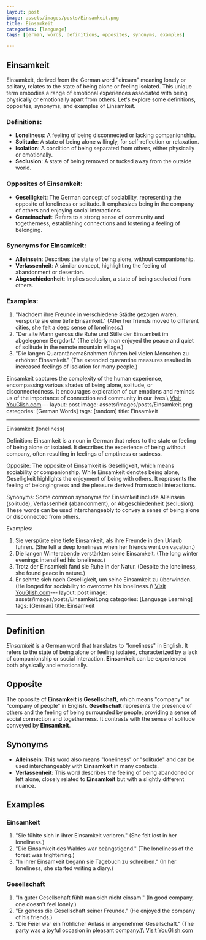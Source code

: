 ```yaml
---
layout: post
image: assets/images/posts/Einsamkeit.png
title: Einsamkeit
categories: [language]
tags: [german, words, definitions, opposites, synonyms, examples]

---
```


## Einsamkeit

Einsamkeit, derived from the German word "einsam" meaning lonely or solitary, relates to the state of being alone or feeling isolated. This unique term embodies a range of emotional experiences associated with being physically or emotionally apart from others. Let's explore some definitions, opposites, synonyms, and examples of Einsamkeit.

### Definitions:
- **Loneliness**: A feeling of being disconnected or lacking companionship.
- **Solitude**: A state of being alone willingly, for self-reflection or relaxation.
- **Isolation**: A condition of being separated from others, either physically or emotionally.
- **Seclusion**: A state of being removed or tucked away from the outside world.

### Opposites of Einsamkeit:
- **Geselligkeit**: The German concept of sociability, representing the opposite of loneliness or solitude. It emphasizes being in the company of others and enjoying social interactions.
- **Gemeinschaft**: Refers to a strong sense of community and togetherness, establishing connections and fostering a feeling of belonging.

### Synonyms for Einsamkeit:
- **Alleinsein**: Describes the state of being alone, without companionship.
- **Verlassenheit**: A similar concept, highlighting the feeling of abandonment or desertion.
- **Abgeschiedenheit**: Implies seclusion, a state of being secluded from others.

### Examples:
1. "Nachdem ihre Freunde in verschiedene Städte gezogen waren, verspürte sie eine tiefe Einsamkeit." (After her friends moved to different cities, she felt a deep sense of loneliness.)
2. "Der alte Mann genoss die Ruhe und Stille der Einsamkeit im abgelegenen Bergdorf." (The elderly man enjoyed the peace and quiet of solitude in the remote mountain village.)
3. "Die langen Quarantänemaßnahmen führten bei vielen Menschen zu erhöhter Einsamkeit." (The extended quarantine measures resulted in increased feelings of isolation for many people.)

Einsamkeit captures the complexity of the human experience, encompassing various shades of being alone, solitude, or disconnectedness. It encourages exploration of our emotions and reminds us of the importance of connection and community in our lives.\ <a id="yg-widget-0" class="youglish-widget" data-query="Einsamkeit" data-lang="german" data-components="8412" data-auto-start="0" data-bkg-color="theme_light" data-title="How%20to%20pronounce%20Einsamkeit%20in%20German"  rel="nofollow" href="https://youglish.com">Visit YouGlish.com</a><script async src="https://youglish.com/public/emb/widget.js" charset="utf-8"></script>---
layout: post
image: assets/images/posts/Einsamkeit.png
categories: [German Words]
tags: [random]
title: Einsamkeit

---

Einsamkeit (loneliness)

Definition:
Einsamkeit is a noun in German that refers to the state or feeling of being alone or isolated. It describes the experience of being without company, often resulting in feelings of emptiness or sadness.

Opposite:
The opposite of Einsamkeit is Geselligkeit, which means sociability or companionship. While Einsamkeit denotes being alone, Geselligkeit highlights the enjoyment of being with others. It represents the feeling of belongingness and the pleasure derived from social interactions.

Synonyms:
Some common synonyms for Einsamkeit include Alleinsein (solitude), Verlassenheit (abandonment), or Abgeschiedenheit (seclusion). These words can be used interchangeably to convey a sense of being alone or disconnected from others.

Examples:
1. Sie verspürte eine tiefe Einsamkeit, als ihre Freunde in den Urlaub fuhren. (She felt a deep loneliness when her friends went on vacation.)
2. Die langen Winterabende verstärkten seine Einsamkeit. (The long winter evenings intensified his loneliness.)
3. Trotz der Einsamkeit fand sie Ruhe in der Natur. (Despite the loneliness, she found peace in nature.)
4. Er sehnte sich nach Geselligkeit, um seine Einsamkeit zu überwinden. (He longed for sociability to overcome his loneliness.)\ <a id="yg-widget-0" class="youglish-widget" data-query="Einsamkeit" data-lang="german" data-components="8412" data-auto-start="0" data-bkg-color="theme_light" data-title="How%20to%20pronounce%20Einsamkeit%20in%20German"  rel="nofollow" href="https://youglish.com">Visit YouGlish.com</a><script async src="https://youglish.com/public/emb/widget.js" charset="utf-8"></script>---
layout: post
image: assets/images/posts/Einsamkeit.png
categories: [Language Learning]
tags: [German]
title: Einsamkeit
---

## Definition
*Einsamkeit* is a German word that translates to "loneliness" in English. It refers to the state of being alone or feeling isolated, characterized by a lack of companionship or social interaction. **Einsamkeit** can be experienced both physically and emotionally.

## Opposite
The opposite of **Einsamkeit** is **Gesellschaft**, which means "company" or "company of people" in English. **Gesellschaft** represents the presence of others and the feeling of being surrounded by people, providing a sense of social connection and togetherness. It contrasts with the sense of solitude conveyed by **Einsamkeit**.

## Synonyms
- **Alleinsein**: This word also means "loneliness" or "solitude" and can be used interchangeably with **Einsamkeit** in many contexts.
- **Verlassenheit**: This word describes the feeling of being abandoned or left alone, closely related to **Einsamkeit** but with a slightly different nuance.

## Examples
### Einsamkeit
1. "Sie fühlte sich in ihrer Einsamkeit verloren." (She felt lost in her loneliness.)
2. "Die Einsamkeit des Waldes war beängstigend." (The loneliness of the forest was frightening.)
3. "In ihrer Einsamkeit begann sie Tagebuch zu schreiben." (In her loneliness, she started writing a diary.)

### Gesellschaft
1. "In guter Gesellschaft fühlt man sich nicht einsam." (In good company, one doesn't feel lonely.)
2. "Er genoss die Gesellschaft seiner Freunde." (He enjoyed the company of his friends.)
3. "Die Feier war ein fröhlicher Anlass in angenehmer Gesellschaft." (The party was a joyful occasion in pleasant company.)\ <a id="yg-widget-0" class="youglish-widget" data-query="Einsamkeit" data-lang="german" data-components="8412" data-auto-start="0" data-bkg-color="theme_light" data-title="How%20to%20pronounce%20Einsamkeit%20in%20German"  rel="nofollow" href="https://youglish.com">Visit YouGlish.com</a><script async src="https://youglish.com/public/emb/widget.js" charset="utf-8"></script>